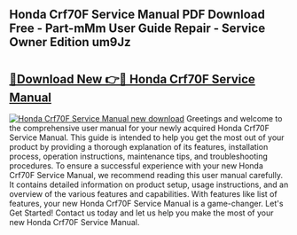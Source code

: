 ## Honda Crf70F Service Manual PDF Download Free - Part-mMm User Guide Repair - Service Owner Edition um9Jz

# <h2><a href="http://bc31231.oget.top/?id=Honda+Crf70F+Service+Manual">🔗Download New 👉🔴 Honda Crf70F Service Manual</a></h2>

[![Honda Crf70F Service Manual new download](https://i.imgur.com/5g1atiW.png)](http://bc31231.oget.top/?id=Honda+Crf70F+Service+Manual)
Greetings and welcome to the comprehensive user manual for your newly acquired Honda Crf70F Service Manual. This guide is intended to help you get the most out of your product by providing a thorough explanation of its features, installation process, operation instructions, maintenance tips, and troubleshooting procedures. To ensure a successful experience with your new Honda Crf70F Service Manual, we recommend reading this user manual carefully. It contains detailed information on product setup, usage instructions, and an overview of the various features and capabilities. With features like list of features, your new Honda Crf70F Service Manual is a game-changer. Let's Get Started! Contact us today and let us help you make the most of your new Honda Crf70F Service Manual.
